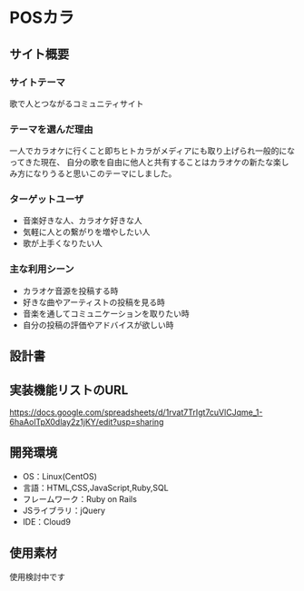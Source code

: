 # POSカラ

## サイト概要
### サイトテーマ
歌で人とつながるコミュニティサイト

### テーマを選んだ理由
一人でカラオケに行くこと即ちヒトカラがメディアにも取り上げられ一般的になってきた現在、
自分の歌を自由に他人と共有することはカラオケの新たな楽しみ方になりうると思いこのテーマにしました。

### ターゲットユーザ
- 音楽好きな人、カラオケ好きな人
- 気軽に人との繋がりを増やしたい人
- 歌が上手くなりたい人

### 主な利用シーン
- カラオケ音源を投稿する時
- 好きな曲やアーティストの投稿を見る時
- 音楽を通してコミュニケーションを取りたい時
- 自分の投稿の評価やアドバイスが欲しい時

## 設計書

## 実装機能リストのURL
https://docs.google.com/spreadsheets/d/1rvat7TrIgt7cuVlCJqme_1-6haAolTpX0dlay2z1jKY/edit?usp=sharing

## 開発環境
- OS：Linux(CentOS)
- 言語：HTML,CSS,JavaScript,Ruby,SQL
- フレームワーク：Ruby on Rails
- JSライブラリ：jQuery
- IDE：Cloud9

## 使用素材
<!--- 外部サービスの画像素材・音声素材を使用した場合は、必ずサービス名とURLを明記してください。-->
<!--- 使用しない場合は、使用素材の項目をREADMEから削除してください。-->
使用検討中です